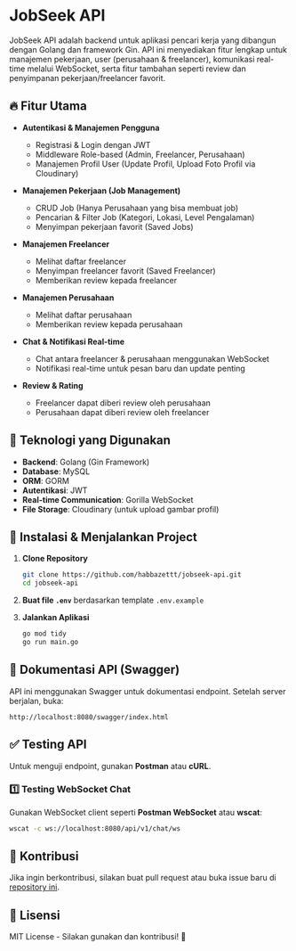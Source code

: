 # JobSeek API

JobSeek API adalah backend untuk aplikasi pencari kerja yang dibangun dengan Golang dan framework Gin. API ini menyediakan fitur lengkap untuk manajemen pekerjaan, user (perusahaan & freelancer), komunikasi real-time melalui WebSocket, serta fitur tambahan seperti review dan penyimpanan pekerjaan/freelancer favorit.

## 🔥 Fitur Utama

- **Autentikasi & Manajemen Pengguna**
  - Registrasi & Login dengan JWT
  - Middleware Role-based (Admin, Freelancer, Perusahaan)
  - Manajemen Profil User (Update Profil, Upload Foto Profil via Cloudinary)

- **Manajemen Pekerjaan (Job Management)**
  - CRUD Job (Hanya Perusahaan yang bisa membuat job)
  - Pencarian & Filter Job (Kategori, Lokasi, Level Pengalaman)
  - Menyimpan pekerjaan favorit (Saved Jobs)

- **Manajemen Freelancer**
  - Melihat daftar freelancer
  - Menyimpan freelancer favorit (Saved Freelancer)
  - Memberikan review kepada freelancer

- **Manajemen Perusahaan**
  - Melihat daftar perusahaan
  - Memberikan review kepada perusahaan

- **Chat & Notifikasi Real-time**
  - Chat antara freelancer & perusahaan menggunakan WebSocket
  - Notifikasi real-time untuk pesan baru dan update penting

- **Review & Rating**
  - Freelancer dapat diberi review oleh perusahaan
  - Perusahaan dapat diberi review oleh freelancer

## 🚀 Teknologi yang Digunakan

- **Backend**: Golang (Gin Framework)
- **Database**: MySQL
- **ORM**: GORM
- **Autentikasi**: JWT
- **Real-time Communication**: Gorilla WebSocket
- **File Storage**: Cloudinary (untuk upload gambar profil)

## 📌 Instalasi & Menjalankan Project

1. **Clone Repository**

   ```bash
   git clone https://github.com/habbazettt/jobseek-api.git
   cd jobseek-api
   ```

2. **Buat file `.env`** berdasarkan template `.env.example`

3. **Jalankan Aplikasi**

   ```bash
   go mod tidy
   go run main.go
   ```

## 📡 Dokumentasi API (Swagger)

API ini menggunakan Swagger untuk dokumentasi endpoint. Setelah server berjalan, buka:

   ```
   http://localhost:8080/swagger/index.html
   ```

## ✅ Testing API

Untuk menguji endpoint, gunakan **Postman** atau **cURL**.

### 1️⃣ Testing WebSocket Chat

Gunakan WebSocket client seperti **Postman WebSocket** atau **wscat**:

```bash
wscat -c ws://localhost:8080/api/v1/chat/ws
```

## 🤝 Kontribusi

Jika ingin berkontribusi, silakan buat pull request atau buka issue baru di [repository ini](https://github.com/habbazettt/jobseek-api.git).

## 📄 Lisensi

MIT License - Silakan gunakan dan kontribusi! 🎉
